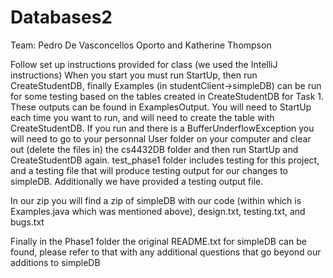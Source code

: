# Databases2

Team: Pedro De Vasconcellos Oporto and Katherine Thompson

Follow set up instructions provided for class (we used the IntelliJ instructions)
When you start you must run StartUp, then run CreateStudentDB, finally Examples (in studentClient->simpleDB) can be run for some testing based on the tables created in CreateStudentDB for Task 1. These outputs can be found in ExamplesOutput.
You will need to StartUp each time you want to run, and will need to create the table with CreateStudentDB. If you run and there is a BufferUnderflowException you will need to go to your personnal User folder on your computer and clear out (delete the files in) the cs4432DB folder and then run StartUp and CreateStudentDB again.
test_phase1 folder includes testing for this project, and a testing file that will produce testing output for our changes to simpleDB. Additionally we have provided a testing output file.

In our zip you will find a zip of simpleDB with our code (within which is Examples.java which was mentioned above), design.txt, testing.txt, and bugs.txt

Finally in the Phase1 folder the original README.txt for simpleDB can be found, please refer to that with any additional questions that go beyond our additions to simpleDB
